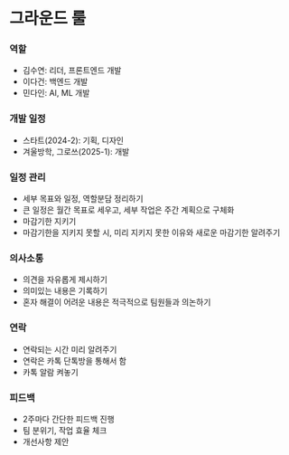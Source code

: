 # 그라운드 룰

### 역할
- 김수연: 리더, 프론트엔드 개발
- 이다건: 백엔드 개발
- 민다인: AI, ML 개발

### 개발 일정
- 스타트(2024-2): 기획, 디자인
- 겨울방학, 그로쓰(2025-1): 개발

### 일정 관리
- 세부 목표와 일정, 역할분담 정리하기
- 큰 일정은 월간 목표로 세우고, 세부 작업은 주간 계획으로 구체화
- 마감기한 지키기
- 마감기한을 지키지 못할 시, 미리 지키지 못한 이유와 새로운 마감기한 알려주기

### 의사소통
- 의견을 자유롭게 제시하기
- 의미있는 내용은 기록하기
- 혼자 해결이 어려운 내용은 적극적으로 팀원들과 의논하기

### 연락
- 연락되는 시간 미리 알려주기
- 연락은 카톡 단톡방을 통해서 함
- 카톡 알람 켜놓기

### 피드백
- 2주마다 간단한 피드백 진행
- 팀 분위기, 작업 효율 체크
- 개선사항 제안
